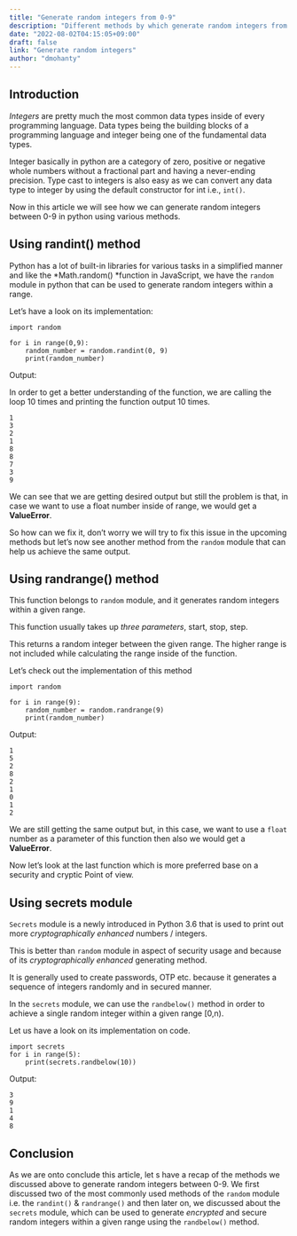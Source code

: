 ```yaml
---
title: "Generate random integers from 0-9"
description: "Different methods by which generate random integers from 0-9 in Python"
date: "2022-08-02T04:15:05+09:00"
draft: false
link: "Generate random integers"
author: "dmohanty"
---
```


## Introduction

_Integers_ are pretty much the most common data types inside of every programming language. Data types being the building blocks of a programming language and integer being one of the fundamental data types.

Integer basically in python are a category of zero, positive or negative whole numbers without a fractional part and having a never-ending precision. Type cast to integers is also easy as we can convert any data type to integer by using the default constructor for int i.e., `int()`.

Now in this article we will see how we can generate random integers between 0-9 in python using various methods.

## Using randint() method

Python has a lot of built-in libraries for various tasks in a simplified manner and like the *Math.random() *function in JavaScript, we have the `random` module in python that can be used to generate random integers within a range.

Let’s have a look on its implementation:

```
import random

for i in range(0,9):
    random_number = random.randint(0, 9)
    print(random_number)

```

Output:

In order to get a better understanding of the function, we are calling the loop 10 times and printing the function output 10 times.

```
1
3
2
1
8
8
7
3
9

```

We can see that we are getting desired output but still the problem is that, in case we want to use a float number inside of range, we would get a **ValueError**.

So how can we fix it, don’t worry we will try to fix this issue in the upcoming methods but let’s now see another method from the `random` module that can help us achieve the same output.

## Using randrange() method

This function belongs to `random` module, and it generates random integers within a given range.

This function usually takes up _three parameters_, start, stop, step.

This returns a random integer between the given range. The higher range is not included while calculating the range inside of the function.

Let’s check out the implementation of this method

```
import random

for i in range(9):
    random_number = random.randrange(9)
    print(random_number)

```

Output:

```
1
5
2
8
2
1
0
1
2

```

We are still getting the same output but, in this case, we want to use a `float` number as a parameter of this function then also we would get a **ValueError**.

Now let’s look at the last function which is more preferred base on a security and cryptic Point of view.

## Using secrets module

`Secrets` module is a newly introduced in Python 3.6 that is used to print out more _cryptographically enhanced_ numbers / integers.

This is better than `random` module in aspect of security usage and because of its _cryptographically enhanced_ generating method.

It is generally used to create passwords, OTP etc. because it generates a sequence of integers randomly and in secured manner.

In the `secrets` module, we can use the `randbelow()` method in order to achieve a single random integer within a given range [0,n).

Let us have a look on its implementation on code.

```
import secrets
for i in range(5):
    print(secrets.randbelow(10))

```

Output:

```
3
9
1
4
8

```

## Conclusion

As we are onto conclude this article, let s have a recap of the methods we discussed above to generate random integers between 0-9. We first discussed two of the most commonly used methods of the `random` module i.e. the `randint()` & `randrange()` and then later on, we discussed about the `secrets` module, which can be used to generate _encrypted_ and secure random integers within a given range using the `randbelow()` method.
